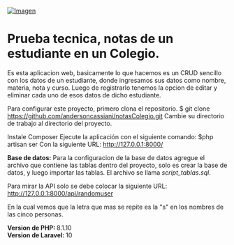 [![Imagen](WebApp "Imagen del proyecto")](public/img/app-web.png)

# Prueba tecnica, notas de un estudiante en un Colegio.

<p>
Es esta aplicacion web, basicamente lo que hacemos es un CRUD sencillo con los datos de un estudiante, donde ingresamos sus datos como nombre, materia, nota y curso.
Luego de registrarlo tenemos la opcion de editar y eliminar cada uno de esos datos de dicho estudiante. 

Para configurar este proyecto, primero clona el repositorio. $ git clone https://github.com/andersoncassiani/notasColegio.git Cambie su directorio de trabajo al directorio del proyecto.

Instale Composer
Ejecute la aplicación con el siguiente comando:
$php artisan ser
Con la siguiente URL: http://127.0.0.1:8000/

<b>Base de datos:</b>
Para la configuracion de la base de datos agregue el archivo que contiene las tablas dentro del proyecto, solo es crear la base de datos, y luego importar las tablas. El archivo se llama *script_tablas.sql*.

Para mirar la API solo se debe colocar la siguiente URL: http://127.0.0.1:8000/api/randomuser

En la cual vemos que la letra que mas se repite es la "s" en los nombres de las cinco personas.

<b>Version de PHP: </b> 8.1.10 <br>
<b>Version de Laravel: </b> 10
</p>



